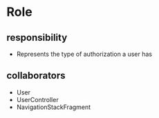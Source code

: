 # Role
## responsibility
- Represents the type of authorization a user has
## collaborators
- User
- UserController
- NavigationStackFragment
